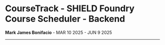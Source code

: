 # CourseTrack - SHIELD Foundry Course Scheduler - Backend

**Mark James Bonifacio** - MAR 10 2025 - JUN 9 2025

---

